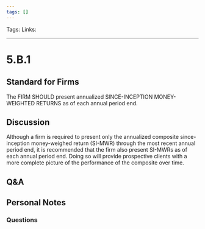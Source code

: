```yaml
---
tags: []
---
```

Tags:
Links: 
___
# 5.B.1
## Standard for Firms
The FIRM SHOULD present annualized SINCE-INCEPTION MONEY-WEIGHTED RETURNS as of each annual period end.
## Discussion
Although a firm is required to present only the annualized composite since-inception money-weighed return (SI-MWR) through the most recent annual period end, it is recommended that the firm also present SI-MWRs as of each annual period end. Doing so will provide prospective clients with a more complete picture of the performance of the composite over time.
## Q&A

## Personal Notes

### Questions